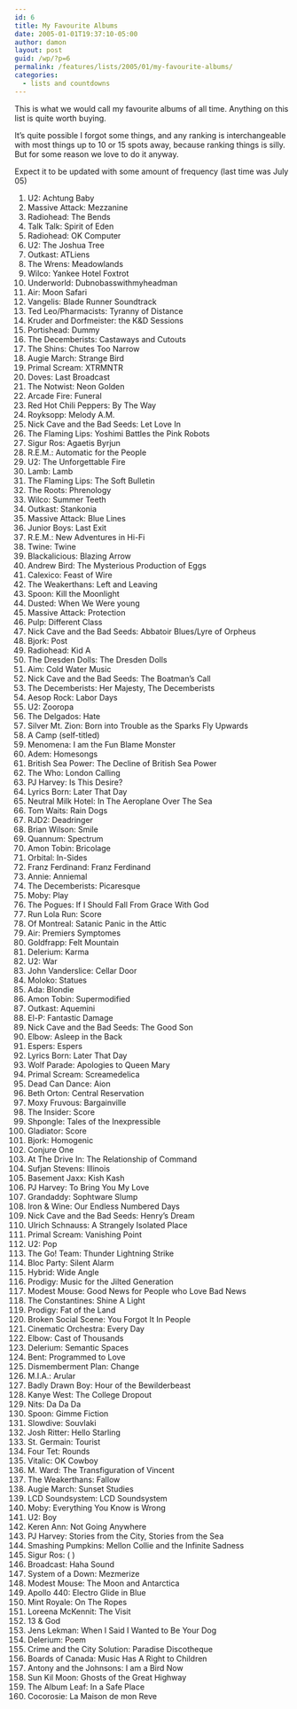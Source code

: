 ```yaml
---
id: 6
title: My Favourite Albums
date: 2005-01-01T19:37:10-05:00
author: damon
layout: post
guid: /wp/?p=6
permalink: /features/lists/2005/01/my-favourite-albums/
categories:
  - lists and countdowns
---
```

This is what we would call my favourite albums of all time. Anything on this list is quite worth buying.

It’s quite possible I forgot some things, and any ranking is interchangeable with most things up to 10 or 15 spots away, because ranking things is silly. But for some reason we love to do it anyway.

Expect it to be updated with some amount of frequency (last time was July 05)

1) U2: Achtung Baby  
2) Massive Attack: Mezzanine  
3) Radiohead: The Bends  
4) Talk Talk: Spirit of Eden  
5) Radiohead: OK Computer  
6) U2: The Joshua Tree  
7) Outkast: ATLiens  
8) The Wrens: Meadowlands  
9) Wilco: Yankee Hotel Foxtrot  
10) Underworld: Dubnobasswithmyheadman  
11) Air: Moon Safari  
12) Vangelis: Blade Runner Soundtrack  
13) Ted Leo/Pharmacists: Tyranny of Distance  
14) Kruder and Dorfmeister: the K&D Sessions  
15) Portishead: Dummy  
16) The Decemberists: Castaways and Cutouts  
17) The Shins: Chutes Too Narrow  
18) Augie March: Strange Bird  
19) Primal Scream: XTRMNTR  
20) Doves: Last Broadcast  
21) The Notwist: Neon Golden  
22) Arcade Fire: Funeral  
23) Red Hot Chili Peppers: By The Way  
24) Royksopp: Melody A.M.  
25) Nick Cave and the Bad Seeds: Let Love In  
26) The Flaming Lips: Yoshimi Battles the Pink Robots  
27) Sigur Ros: Agaetis Byrjun  
28) R.E.M.: Automatic for the People  
29) U2: The Unforgettable Fire  
30) Lamb: Lamb  
31) The Flaming Lips: The Soft Bulletin  
32) The Roots: Phrenology  
33) Wilco: Summer Teeth  
34) Outkast: Stankonia  
35) Massive Attack: Blue Lines  
36) Junior Boys: Last Exit  
37) R.E.M.: New Adventures in Hi-Fi  
38) Twine: Twine  
39) Blackalicious: Blazing Arrow  
40) Andrew Bird: The Mysterious Production of Eggs  
41) Calexico: Feast of Wire  
42) The Weakerthans: Left and Leaving  
43) Spoon: Kill the Moonlight  
44) Dusted: When We Were young  
45) Massive Attack: Protection  
46) Pulp: Different Class  
47) Nick Cave and the Bad Seeds: Abbatoir Blues/Lyre of Orpheus  
48) Bjork: Post  
49) Radiohead: Kid A  
50) The Dresden Dolls: The Dresden Dolls  
51) Aim: Cold Water Music  
52) Nick Cave and the Bad Seeds: The Boatman’s Call  
53) The Decemberists: Her Majesty, The Decemberists  
54) Aesop Rock: Labor Days  
55) U2: Zooropa  
56) The Delgados: Hate  
57) Silver Mt. Zion: Born into Trouble as the Sparks Fly Upwards  
58) A Camp (self-titled)  
59) Menomena: I am the Fun Blame Monster  
60) Adem: Homesongs  
61) British Sea Power: The Decline of British Sea Power  
62) The Who: London Calling  
63) PJ Harvey: Is This Desire?  
64) Lyrics Born: Later That Day  
65) Neutral Milk Hotel: In The Aeroplane Over The Sea  
66) Tom Waits: Rain Dogs  
67) RJD2: Deadringer  
68) Brian Wilson: Smile  
69) Quannum: Spectrum  
70) Amon Tobin: Bricolage  
71) Orbital: In-Sides  
72) Franz Ferdinand: Franz Ferdinand  
73) Annie: Anniemal  
74) The Decemberists: Picaresque  
75) Moby: Play  
76) The Pogues: If I Should Fall From Grace With God  
77) Run Lola Run: Score  
78) Of Montreal: Satanic Panic in the Attic  
79) Air: Premiers Symptomes  
80) Goldfrapp: Felt Mountain  
81) Delerium: Karma  
82) U2: War  
83) John Vanderslice: Cellar Door  
84) Moloko: Statues  
85) Ada: Blondie  
86) Amon Tobin: Supermodified  
87) Outkast: Aquemini  
88) El-P: Fantastic Damage  
89) Nick Cave and the Bad Seeds: The Good Son  
90) Elbow: Asleep in the Back  
91) Espers: Espers  
92) Lyrics Born: Later That Day  
93) Wolf Parade: Apologies to Queen Mary  
94) Primal Scream: Screamedelica  
95) Dead Can Dance: Aion  
96) Beth Orton: Central Reservation  
97) Moxy Fruvous: Bargainville  
98) The Insider: Score  
99) Shpongle: Tales of the Inexpressible  
100) Gladiator: Score  
101) Bjork: Homogenic  
102) Conjure One  
103) At The Drive In: The Relationship of Command  
104) Sufjan Stevens: Illinois  
105) Basement Jaxx: Kish Kash  
106) PJ Harvey: To Bring You My Love  
107) Grandaddy: Sophtware Slump  
108) Iron & Wine: Our Endless Numbered Days  
109) Nick Cave and the Bad Seeds: Henry’s Dream  
110) Ulrich Schnauss: A Strangely Isolated Place  
111) Primal Scream: Vanishing Point  
112) U2: Pop  
113) The Go! Team: Thunder Lightning Strike  
114) Bloc Party: Silent Alarm  
115) Hybrid: Wide Angle  
116) Prodigy: Music for the Jilted Generation  
117) Modest Mouse: Good News for People who Love Bad News  
118) The Constantines: Shine A Light  
119) Prodigy: Fat of the Land  
120) Broken Social Scene: You Forgot It In People  
121) Cinematic Orchestra: Every Day  
122) Elbow: Cast of Thousands  
123) Delerium: Semantic Spaces  
124) Bent: Programmed to Love  
125) Dismemberment Plan: Change  
126) M.I.A.: Arular  
127) Badly Drawn Boy: Hour of the Bewilderbeast  
128) Kanye West: The College Dropout  
129) Nits: Da Da Da  
130) Spoon: Gimme Fiction  
131) Slowdive: Souvlaki  
132) Josh Ritter: Hello Starling  
133) St. Germain: Tourist  
134) Four Tet: Rounds  
135) Vitalic: OK Cowboy  
136) M. Ward: The Transfiguration of Vincent  
137) The Weakerthans: Fallow  
138) Augie March: Sunset Studies  
139) LCD Soundsystem: LCD Soundsystem  
140) Moby: Everything You Know is Wrong  
141) U2: Boy  
142) Keren Ann: Not Going Anywhere  
143) PJ Harvey: Stories from the City, Stories from the Sea  
144) Smashing Pumpkins: Mellon Collie and the Infinite Sadness  
145) Sigur Ros: ( )  
146) Broadcast: Haha Sound  
147) System of a Down: Mezmerize  
148) Modest Mouse: The Moon and Antarctica  
149) Apollo 440: Electro Glide in Blue  
150) Mint Royale: On The Ropes  
151) Loreena McKennit: The Visit  
152) 13 & God  
153) Jens Lekman: When I Said I Wanted to Be Your Dog  
154) Delerium: Poem  
155) Crime and the City Solution: Paradise Discotheque  
156) Boards of Canada: Music Has A Right to Children  
157) Antony and the Johnsons: I am a Bird Now  
158) Sun Kil Moon: Ghosts of the Great Highway  
159) The Album Leaf: In a Safe Place  
160) Cocorosie: La Maison de mon Reve